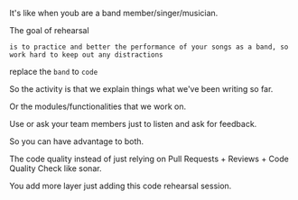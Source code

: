 It's like when youb are a band member/singer/musician.  

The goal of rehearsal
```
is to practice and better the performance of your songs as a band, so work hard to keep out any distractions
```

replace the `band` to `code`  

So the activity is that we explain things what we've been writing so far.  

Or the modules/functionalities that we work on.  

Use or ask your team members just to listen and ask for feedback.  

So you can have advantage to both.  

The code quality instead of just relying on Pull Requests + Reviews + Code Quality Check like sonar.  

You add more layer just adding this code rehearsal session.

